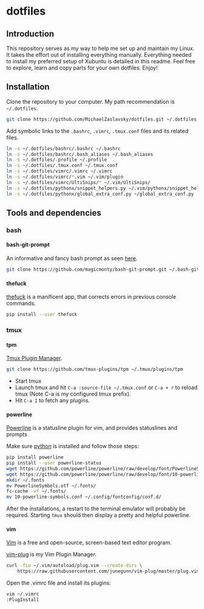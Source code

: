 # dotfiles
## Introduction
This repository serves as my way to help me set up and maintain my Linux.
It takes the effort out of installing everything manually.
Everything needed to install my preferred setup of Xubuntu is detailed in this readme.
Feel free to explore, learn and copy parts for your own dotfiles. Enjoy!

## Installation
Clone the repository to your computer.
My path recommendation is `~/.dotfiles`.

```bash
git clone https://github.com/MichaelZaslavsky/dotfiles.git ~/.dotfiles
```

Add symbolic links to the `.bashrc`, `.vimrc`, `.tmux.conf` files and its related files.

```bash
ln -s ~/.dotfiles/bashrc/.bashrc ~/.bashrc
ln -s ~/.dotfiles/bashrc/.bash_aliases ~/.bash_aliases
ln -s ~/.dotfiles/.profile ~/.profile
ln -s ~/.dotfiles/.tmux.conf ~/.tmux.conf
ln -s ~/.dotfiles/vimrc/.vimrc ~/.vimrc
ln -s ~/.dotfiles/vimrc/*.vim ~/.vim/plugin
ln -s ~/.dotfiles/vimrc/UltiSnips/* ~/.vim/UltiSnips/
ln -s ~/.dotfiles/pythonx/snippet_helpers.py ~/.vim/pythonx/snippet_helpers.py
ln -s ~/.dotfiles/pythonx/global_extra_conf.py ~/global_extra_conf.py
```

## Tools and dependencies
### bash
#### bash-git-prompt
An informative and fancy bash prompt as seen [here](https://github.com/magicmonty/bash-git-prompt).

```bash
git clone https://github.com/magicmonty/bash-git-prompt.git ~/.bash-git-prompt --depth=1
```

#### thefuck

[thefuck](https://github.com/nvbn/thefuck) is a manificent app, that corrects errors in previous console commands.

```bash
pip install --user thefuck
```

### tmux
#### tpm

[Tmux Plugin Manager](https://github.com/tmux-plugins/tpm).

```bash
git clone https://github.com/tmux-plugins/tpm ~/.tmux/plugins/tpm
```

- Start tmux
- Launch tmux and hit `C-a :source-file ~/.tmux.conf` or `C-a + r` to reload tmux (Note C-a is my configured tmux prefix).
- Hit `C-a I` to fetch any plugins.

#### powerline
[Powerline](https://github.com/powerline/powerline) is a statusline plugin for vim, and provides statuslines and prompts

Make sure [python](https://www.python.org) is installed and follow those steps:

```bash
pip install powerline
pip install --user powerline-status
wget https://github.com/powerline/powerline/raw/develop/font/PowerlineSymbols.otf
wget https://github.com/powerline/powerline/raw/develop/font/10-powerline-symbols.conf
mkdir ~/.fonts
mv PowerlineSymbols.otf ~/.fonts/
fc-cache -vf ~/.fonts/
mv 10-powerline-symbols.conf ~/.config/fontconfig/conf.d/
```

After the installations, a restart to the terminal emulator will probably be required.
Starting `tmux` should then display a pretty and helpful powerline.

#### vim
[Vim](https://en.wikipedia.org/wiki/Vim_(text_editor)) is a free and open-source, screen-based text editor program.

[vim-plug](https://github.com/junegunn/vim-plug) is my Vim Plugin Manager.

```bash
curl -fLo ~/.vim/autoload/plug.vim --create-dirs \
    https://raw.githubusercontent.com/junegunn/vim-plug/master/plug.vim
```

Open the .vimrc file and install its plugins:

```bash
vim ~/.vimrc
:PlugInstall
```
